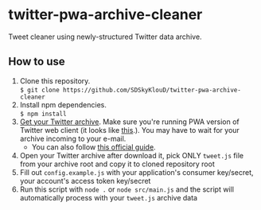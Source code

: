 twitter-pwa-archive-cleaner
===========================
Tweet cleaner using newly-structured Twitter data archive.

How to use
----------
1. Clone this repository.  
   `$ git clone https://github.com/SDSkyKlouD/twitter-pwa-archive-cleaner`
2. Install npm dependencies.  
   `$ npm install`
3. [Get your Twitter archive](https://twitter.com/settings/your_twitter_data). Make sure you're running PWA version of Twitter web client (it looks like [this](https://www.theverge.com/2019/7/15/20695120/twitter-desktop-redesign-dark-mode-mobile-features).). You may have to wait for your archive incoming to your e-mail. 
   - You can also follow [this official guide](https://help.twitter.com/en/managing-your-account/how-to-download-your-twitter-archive).
4. Open your Twitter archive after download it, pick ONLY `tweet.js` file from your archive root and copy it to cloned repository root
5. Fill out `config.example.js` with your application's consumer key/secret, your account's access token key/secret
6. Run this script with `node .` or `node src/main.js` and the script will automatically process with your `tweet.js` archive data
